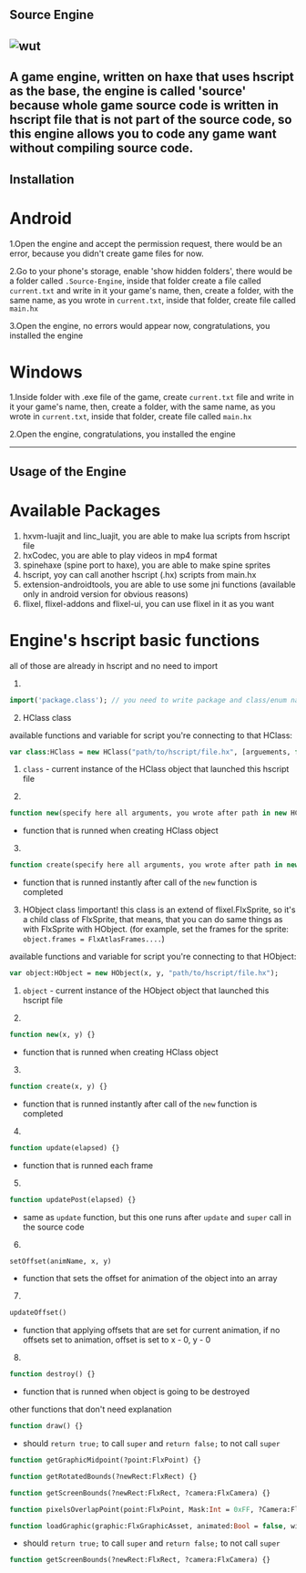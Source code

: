 ## Source Engine
![wut](https://raw.githubusercontent.com/Sirox228/Source-Engine/master/icon.png)
---
A game engine, written on haxe that uses hscript as the base, the engine is called 'source' because whole game source code is written in hscript file that is not part of the source code, so this engine allows you to code any game want without compiling source code.
---
## Installation
# Android
1.Open the engine and accept the permission request, there would be an error, because you didn't create game files for now.

2.Go to your phone's storage, enable 'show hidden folders', there would be a folder called ```.Source-Engine```, inside that folder create a file called ```current.txt``` and write in it your game's name, then, create a folder, with the same name, as you wrote in ```current.txt```, inside that folder, create file called ```main.hx```

3.Open the engine, no errors would appear now, congratulations, you installed the engine

# Windows

1.Inside folder with .exe file of the game, create ```current.txt``` file and write in it your game's name, then, create a folder, with the same name, as you wrote in ```current.txt```, inside that folder, create file called ```main.hx```

2.Open the engine, congratulations, you installed the engine

---
## Usage of the Engine
# Available Packages
1. hxvm-luajit and linc_luajit, you are able to make lua scripts from hscript file
2. hxCodec, you are able to play videos in mp4 format
3. spinehaxe (spine port to haxe), you are able to make spine sprites
3. hscript, yoy can call another hscript (.hx) scripts from main.hx
4. extension-androidtools, you are able to use some jni functions (available only in android version for obvious reasons)
5. flixel, flixel-addons and flixel-ui, you can use flixel in it as you want

# Engine's hscript basic functions
all of those are already in hscript and no need to import

1.
```haxe 
import('package.class'); // you need to write package and class/enum name of the class/enum you want to import, typedef is unsupported.
```

2. HClass class

available functions and variable for script you're connecting to that HClass:

```haxe
var class:HClass = new HClass("path/to/hscript/file.hx", [arguements, for, functions]);
```

1. ```class``` - current instance of the HClass object that launched this hscript file

2. 
```haxe
function new(specify here all arguments, you wrote after path in new HClass) {}
```
- function that is runned when creating HClass object

3. 
```haxe
function create(specify here all arguments, you wrote after path in new HClass) {}
```
- function that is runned instantly after call of the ```new``` function is completed

3. HObject class 
!important! this class is an extend of flixel.FlxSprite, so it's a child class of FlxSprite,
that means, that you can do same things as with FlxSprite with HObject.
(for example, set the frames for the sprite: ```object.frames = FlxAtlasFrames....```)

available functions and variable for script you're connecting to that HObject:

```haxe
var object:HObject = new HObject(x, y, "path/to/hscript/file.hx");
```

1. ```object``` - current instance of the HObject object that launched this hscript file

2. 
```haxe
function new(x, y) {}
```
- function that is runned when creating HClass object

3.
```haxe
function create(x, y) {}
```
- function that is runned instantly after call of the ```new``` function is completed

4.
```haxe
function update(elapsed) {}
```
- function that is runned each frame

5.
```haxe
function updatePost(elapsed) {}
```
- same as ```update``` function, but this one runs after ```update``` and ```super``` call in the source code

6.
```haxe
setOffset(animName, x, y)
```
- function that sets the offset for animation of the object into an array

7.
```haxe
updateOffset()
```
- function that applying offsets that are set for current animation, if no offsets set to animation, offset is set to x - 0, y - 0

8.
```haxe
function destroy() {}
```
- function that is runned when object is going to be destroyed

other functions that don't need explanation

```haxe
function draw() {}
```
- should ```return true;``` to call ```super``` and ```return false;``` to not call ```super```

```haxe
function getGraphicMidpoint(?point:FlxPoint) {}
```

```haxe
function getRotatedBounds(?newRect:FlxRect) {}
```

```haxe
function getScreenBounds(?newRect:FlxRect, ?camera:FlxCamera) {}
```

```haxe
function pixelsOverlapPoint(point:FlxPoint, Mask:Int = 0xFF, ?Camera:FlxCamera) {}
```

```haxe
function loadGraphic(graphic:FlxGraphicAsset, animated:Bool = false, width:Int = 0, height:Int = 0, unique:Bool = false, ?Key:String) {}
``` 
- should ```return true;``` to call ```super``` and ```return false;``` to not call ```super```

```haxe
function getScreenBounds(?newRect:FlxRect, ?camera:FlxCamera) {}
```

